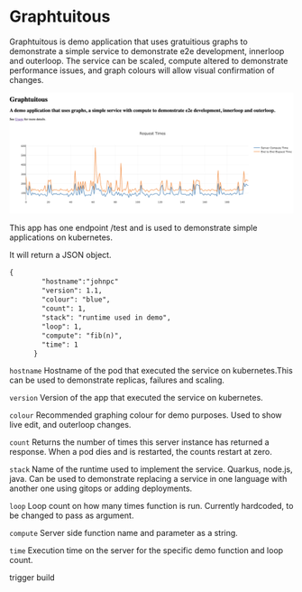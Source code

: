 # Graphtuitous

Graphtuitous is demo application that uses gratuitious graphs to demonstrate a simple service to demonstrate e2e development, innerloop and outerloop. The service can be scaled, compute altered to demonstrate performance issues, and graph colours will allow visual confirmation of changes.

![Gratuitous Graphs](graphtuitous.png)

  
This app has one endpoint /test and is used to demonstrate simple applications on kubernetes. 

It will return a JSON object. 
```
{ 
        "hostname":"johnpc"
        "version": 1.1, 
        "colour": "blue",
        "count": 1,
        "stack": "runtime used in demo",  
        "loop": 1,
        "compute": "fib(n)",
        "time": 1
      }

``` 
 
`hostname`  Hostname of the pod that executed the service on kubernetes.This can be used to demonstrate replicas, failures
        and scaling.
	
`version` Version of the app that executed the service on kubernetes.  
  
 `colour`    Recommended graphing colour for demo purposes. Used to show live edit, and outerloop changes.
  
 `count`   Returns the number of times this server instance has returned a response.
        When a pod dies and is restarted, the counts restart at zero.
	
`stack`   Name of the runtime used to implement the service. Quarkus, node.js, java. 
        Can be used to demonstrate replacing a service in one language with another one using gitops or adding deployments.
	      
`loop` Loop count on how many times function is run. Currently hardcoded, to be changed to pass as argument.
   
   `compute` Server side function name and parameter as a string. 
  
   `time` Execution time on the server for the specific demo function and loop count.
   
   trigger build
